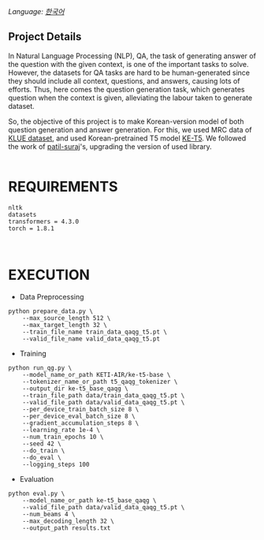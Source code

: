 *Language: [한국어](README.ko.md)*

## Project Details
In Natural Language Processing (NLP), QA, the task of generating answer of the question with the given context, is one of the important tasks to solve. However, the datasets for QA tasks are hard to be human-generated since they should include all context, questions, and answers, causing lots of efforts. Thus, here comes the question generation task, which generates question when the context is given, alleviating the labour taken to generate dataset.<br>

So, the objective of this project is to make Korean-version model of both question generation and answer generation. For this, we used MRC data of [KLUE dataset](https://github.com/KLUE-benchmark/KLUE), and used Korean-pretrained T5 model [KE-T5](https://github.com/AIRC-KETI/ke-t5). We followed the work of [patil-suraj](https://github.com/patil-suraj/question_generation)'s, upgrading the version of used library.<br><br>

# REQUIREMENTS
```
nltk
datasets
transformers = 4.3.0
torch = 1.8.1
```
<br>

# EXECUTION
- Data Preprocessing
```
python prepare_data.py \
    --max_source_length 512 \
    --max_target_length 32 \
    --train_file_name train_data_qaqg_t5.pt \
    --valid_file_name valid_data_qaqg_t5.pt
```
- Training
```
python run_qg.py \
    --model_name_or_path KETI-AIR/ke-t5-base \
    --tokenizer_name_or_path t5_qaqg_tokenizer \
    --output_dir ke-t5_base_qaqg \
    --train_file_path data/train_data_qaqg_t5.pt \
    --valid_file_path data/valid_data_qaqg_t5.pt \
    --per_device_train_batch_size 8 \
    --per_device_eval_batch_size 8 \
    --gradient_accumulation_steps 8 \
    --learning_rate 1e-4 \
    --num_train_epochs 10 \
    --seed 42 \
    --do_train \
    --do_eval \
    --logging_steps 100
```
- Evaluation
```
python eval.py \
    --model_name_or_path ke-t5_base_qaqg \
    --valid_file_path data/valid_data_qaqg_t5.pt \
    --num_beams 4 \
    --max_decoding_length 32 \
    --output_path results.txt
```